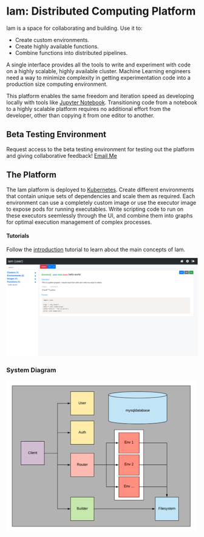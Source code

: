 # Iam: Distributed Computing Platform

Iam is a space for collaborating and building. Use it to: 
- Create custom environments.
- Create highly available functions. 
- Combine functions into distributed pipelines. 

A single interface provides all the tools to write and experiment with code on a highly scalable, highly available cluster. Machine Learning engineers need a way to minimize complexity in getting experimentation code into a production size computing environment. 

This platform enables the same freedom and iteration speed as developing locally with tools like [Jupyter Notebook](https://jupyter.org/). Transitioning code from a notebook to a highly scalable platform requires no additional effort from the developer, other than copying it from one editor to another.

## Beta Testing Environment
Request access to the beta testing environment for testing out the platform and giving collaborative feedback! [Email Me](mailto:icanplayguitar94@gmail.com?Subject=IAM%20Beta%20Access)

## The Platform
The Iam platform is deployed to [Kubernetes](https://kubernetes.io/). Create different environments that contain unique sets of dependencies and scale them as required. Each environment can use a completely custom image or use the executor image to expose pods for running executables. Write scripting code to run on these executors seemlessly through the UI, and combine them into graphs for optimal execution management of complex processes.

#### Tutorials
Follow the [introduction](https://github.com/tallen94/iam/blob/master/tutorials/introduction.md) tutorial to learn about the main concepts of Iam.

![function](screenshots/function.png)

### System Diagram

<img src="./screenshots/system-diagram.png" width="500" height="400">
